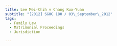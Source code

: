 ```yaml
---
title: Lee Mei-Chih v Chang Kuo-Yuan
subtitle: "[2012] SGHC 180 / 03\_September\_2012"
tags:
  - Family Law
  - Matrimonial Proceedings
  - Jurisdiction

---
```


